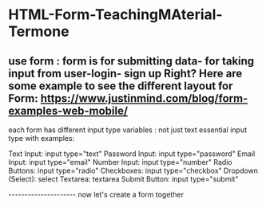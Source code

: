 # HTML-Form-TeachingMAterial-Termone
use form : form is for submitting data- for taking input from user-login- sign up Right? 
Here are some example to see the different layout for Form: 
https://www.justinmind.com/blog/form-examples-web-mobile/
----------------------------------------------------
each form has different input type variables : not just text 
essential input type with examples:

Text Input: input type="text"
Password Input: input type="password"
Email Input: input type="email"
Number Input: input type="number"
Radio Buttons: input type="radio"
Checkboxes: input type="checkbox"
Dropdown (Select): select
Textarea: textarea
Submit Button: input type="submit"

--------------------- now let's create a form  together